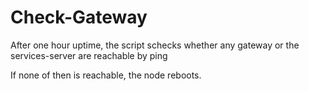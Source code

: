 Check-Gateway
=============

After one hour uptime, the script schecks whether any gateway or the services-server are reachable by ping

If none of then is reachable, the node reboots.
